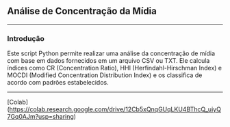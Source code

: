 ## Análise de Concentração da Mídia

---

### Introdução

Este script Python permite realizar uma análise da concentração de mídia com base em dados fornecidos em um arquivo CSV ou TXT. Ele calcula índices como CR (Concentration Ratio), HHI (Herfindahl-Hirschman Index) e MOCDI (Modified Concentration Distribution Index) e os classifica de acordo com padrões estabelecidos.

---

[Colab] (https://colab.research.google.com/drive/12Cb5xQnqGUqLKU4BThcQ_uiyQ7Gq0AJm?usp=sharing)
